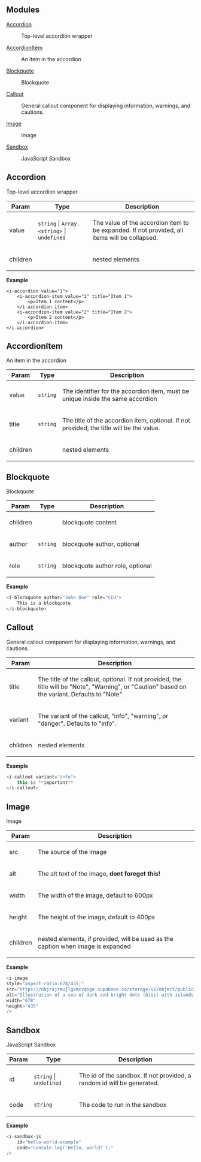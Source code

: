 ## Modules

<dl>
<dt><a href="#module_Accordion">Accordion</a></dt>
<dd><p>Top-level accordion wrapper</p></dd>
<dt><a href="#module_AccordionItem">AccordionItem</a></dt>
<dd><p>An item in the accordion</p></dd>
<dt><a href="#module_Blockquote">Blockquote</a></dt>
<dd><p>Blockquote</p></dd>
<dt><a href="#module_Callout">Callout</a></dt>
<dd><p>General callout component for displaying information, warnings, and cautions.</p></dd>
<dt><a href="#module_Image">Image</a></dt>
<dd><p>Image</p></dd>
<dt><a href="#module_Sandbox">Sandbox</a></dt>
<dd><p>JavaScript Sandbox</p></dd>
</dl>

<a name="module_Accordion"></a>

## Accordion
<p>Top-level accordion wrapper</p>


| Param | Type | Description |
| --- | --- | --- |
| value | <code>string</code> \| <code>Array.&lt;string&gt;</code> \| <code>undefined</code> | <p>The value of the accordion item to be expanded. If not provided, all items will be collapsed.</p> |
| children |  | <p>nested elements</p> |

**Example**  
```tsx
<i-accordion value="1">
	<i-accordion-item value="1" title="Item 1">
		<p>Item 1 content</p>
	</i-accordion-item>
	<i-accordion-item value="2" title="Item 2">
		<p>Item 2 content</p>
	</i-accordion-item>
</i-accordion>
```
<a name="module_AccordionItem"></a>

## AccordionItem
<p>An item in the accordion</p>


| Param | Type | Description |
| --- | --- | --- |
| value | <code>string</code> | <p>The identifier for the accordion item, must be unique inside the same accordion</p> |
| title | <code>string</code> | <p>The title of the accordion item, optional. If not provided, the title will be the value.</p> |
| children |  | <p>nested elements</p> |

<a name="module_Blockquote"></a>

## Blockquote
<p>Blockquote</p>


| Param | Type | Description |
| --- | --- | --- |
| children |  | <p>blockquote content</p> |
| author | <code>string</code> | <p>blockquote author, optional</p> |
| role | <code>string</code> | <p>blockquote author role, optional</p> |

**Example**  
```js
<i-blockquote author="John Doe" role="CEO">
	This is a blockquote
</i-blockquote>
```
<a name="module_Callout"></a>

## Callout
<p>General callout component for displaying information, warnings, and cautions.</p>


| Param | Description |
| --- | --- |
| title | <p>The title of the callout, optional. If not provided, the title will be &quot;Note&quot;, &quot;Warning&quot;, or &quot;Caution&quot; based on the variant. Defaults to &quot;Note&quot;.</p> |
| variant | <p>The variant of the callout, &quot;info&quot;, &quot;warning&quot;, or &quot;danger&quot;. Defaults to &quot;info&quot;.</p> |
| children | <p>nested elements</p> |

**Example**  
```js
<i-callout variant="info">	
	this is **important**
</i-callout>
```
<a name="module_Image"></a>

## Image
<p>Image</p>


| Param | Description |
| --- | --- |
| src | <p>The source of the image</p> |
| alt | <p>The alt text of the image, <strong>dont foreget this!</strong></p> |
| width | <p>The width of the image, default to 600px</p> |
| height | <p>The height of the image, default to 400px</p> |
| children | <p>nested elements, if provided, will be used as the caption when image is expanded</p> |

**Example**  
```js
<i-image
style="aspect-ratio:678/435;"
src="https://nbjrajrmujlgxmcvqsge.supabase.co/storage/v1/object/public/strapi/files/1.1.png-e1cb314dd72c8b8360d0cdddc949b81f.png"
alt="Illustration of a sea of dark and bright dots (bits) with islands in it"
width="678"
height="435"
/>
```
<a name="module_Sandbox"></a>

## Sandbox
<p>JavaScript Sandbox</p>


| Param | Type | Description |
| --- | --- | --- |
| id | <code>string</code> \| <code>undefined</code> | <p>The id of the sandbox. If not provided, a random id will be generated.</p> |
| code | <code>string</code> | <p>The code to run in the sandbox</p> |

**Example**  
```js
<i-sandbox-js
	id="hello-world-example"
	code="console.log('Hello, world!');"
/>
```
